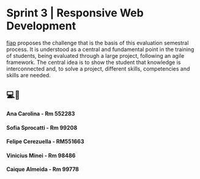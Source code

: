 # Sprint 3 | Responsive Web Development

[fiap](https://www.fiap.com.br/) proposes the challenge that is the basis of this evaluation semestral process. It is understood as a central and fundamental point in the training of students, being evaluated through a large project, following an agile framework. The central idea is to show the student that knowledge is interconnected and, to solve a project, different skills, competencies and skills are needed.


## 💻📕

#### Ana Carolina - Rm 552283
#### Sofia Sprocatti - Rm 99208
#### Felipe Cerezuella - RM551663
#### Vinicius Minei - Rm 98486
#### Caique Almeida - Rm 99778
